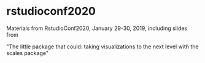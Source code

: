 
# rstudioconf2020
Materials from RstudioConf2020, January 29-30, 2019, including slides from

"The little package that could: taking visualizations to the next level with the scales package"
